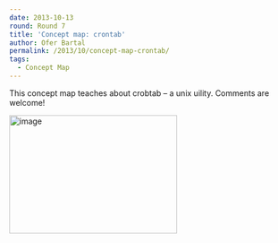 ```yaml
---
date: 2013-10-13
round: Round 7
title: 'Concept map: crontab'
author: Ofer Bartal
permalink: /2013/10/concept-map-crontab/
tags:
  - Concept Map
---
```

This concept map teaches about crobtab &#8211; a unix uility. Comments are welcome!

[<img class="alignnone size-medium wp-image-4758" alt="image" src="http://files.software-carpentry.org/training-course/2013/10/viewer-300x211.png" width="300" height="211" />][1]

 [1]: http://files.software-carpentry.org/training-course/2013/10/viewer.png
